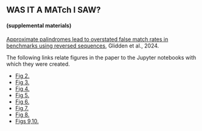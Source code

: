 ## WAS IT A MATch I SAW?
#### (supplemental materials)
<a href="https://www.biorxiv.org/content/10.1101/2023.06.19.545636v3">Approximate palindromes lead to overstated false match rates in benchmarks using reversed sequences</a>, Glidden et al., 2024.

The following links relate figures in the paper to the Jupyter notebooks with which they were created. 
- [Fig 2.](LengthDistribution-SwissProt.ipynb)
- [Fig 3.](BLAST-SprotVariants.ipynb)
- [Fig 4.](BLAST-MaskedSprot.ipynb)
- [Fig 5.](Mutations.ipynb)
- [Fig 6.](Gumbel-SprotVariants.ipynb)
- [Fig 7.](LPSLCS-SwissProt.ipynb)
- [Fig 8.](LPSLCS-TrypticPeptides.ipynb)
- [Figs 9,10.](LPSLCS-Chromosome22.ipynb)
